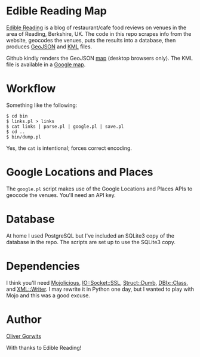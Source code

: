 # Edible Reading Map

[Edible Reading](http://ediblereading.com/) is a blog of restaurant/cafe food reviews on venues in the area of Reading, Berkshire, UK. The code in this repo scrapes info from the website, geocodes the venues, puts the results into a database, then produces [GeoJSON](http://en.wikipedia.org/wiki/GeoJSON) and [KML](https://developers.google.com/kml/documentation/?csw=1) files.

Github kindly renders the GeoJSON [map](https://github.com/ollyg/edible-reading/blob/master/edread.geojson) (desktop browsers only). The KML file is available in a [Google map](http://go.edreadmap.com/).

# Workflow

Something like the following:

````
$ cd bin
$ links.pl > links
$ cat links | parse.pl | google.pl | save.pl
$ cd ..
$ bin/dump.pl
````

Yes, the `cat` is intentional; forces correct encoding.

# Google Locations and Places

The `google.pl` script makes use of the Google Locations and Places APIs to geocode the venues. You'll need an API key.

# Database

At home I used PostgreSQL but I've included an SQLite3 copy of the database in the repo. The scripts are set up to use the SQLite3 copy.

# Dependencies

I think you'll need [Mojolicious](https://metacpan.org/pod/Mojolicious),
[IO::Socket::SSL](https://metacpan.org/pod/IO::Socket::SSL),
[Struct::Dumb](https://metacpan.org/pod/Struct::Dumb),
[DBIx::Class](https://metacpan.org/pod/DBIx::Class),
and [XML::Writer](https://metacpan.org/pod/XML::Writer).
I may rewrite it in Python one day, but I wanted to play with Mojo and this was a good excuse.

# Author

[Oliver Gorwits](mailto:oliver@cpan.org)

With thanks to Edible Reading!

